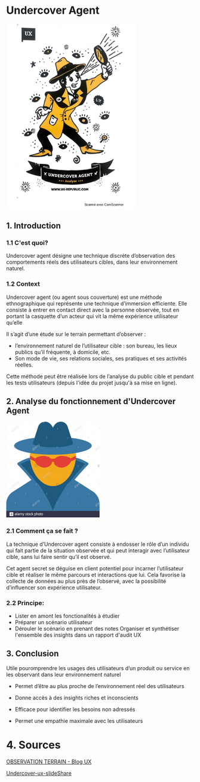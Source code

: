 # Undercover Agent


<img title="" src="images/carteUA-page-001.jpg" alt="" width="350">

## 1. Introduction
### 1.1 C'est quoi?
Undercover agent désigne une technique discrète d’observation des comportements réels des utilisateurs cibles, dans leur environnement naturel.
### 1.2 Context
Undercover agent (ou agent sous couverture) est une méthode ethnographique qui représente une technique d’immersion efficiente. Elle consiste à entrer en contact direct avec la personne observée, tout en portant la casquette d’un acteur qui vit la même expérience utilisateur qu’elle

 

Il s’agit d’une étude sur le terrain permettant d’observer :

* l’environnement naturel de l’utilisateur cible : son bureau, les lieux publics qu’il fréquente, à domicile, etc.
* Son mode de vie, ses relations sociales, ses pratiques et ses activités réelles.

Cette méthode peut être réalisée lors de l’analyse du public cible et pendant les tests utilisateurs (depuis l'idée du projet jusqu'à sa mise en ligne).

## 2. Analyse du fonctionnement d'Undercover Agent  
<img title="" src="images/UndercoverAgent.jpg" alt="" width="250">

### 2.1 Comment ça se fait ?
La technique d’Undercover agent consiste à endosser le rôle d’un individu qui fait partie de la situation observée et qui peut interagir avec l’utilisateur cible, sans lui faire sentir qu’il est observé. 

Cet agent secret se déguise en client potentiel pour incarner l’utilisateur cible et réaliser le même parcours et interactions que lui. Cela favorise la collecte de données au plus près de l’observé, avec la possibilité d’influencer son expérience utilisateur.



### 2.2 Principe: 
* Lister en amont les fonctionalités à étudier 
* Préparer un scénario utilisateur 
* Dérouler le scénario en prenant des notes
Organiser et synthétiser l'ensemble des insights dans un rapport d'audit UX

## 3. Conclusion

Utile pouromprendre les usages des utilisateurs d’un produit ou service en les observant dans leur environnement naturel

* Permet d’être au plus proche de l’environnement réel des utilisateurs

* Donne accès à des insights riches et inconscients

* Efficace pour identifier les besoins non adressés

* Permet une empathie maximale avec les utilisateurs

# 4. Sources 
[OBSERVATION TERRAIN - Blog UX](https://www.ux-republic.com/nos-offres/ux-research/offre-observations-terrain/)

[Undercover-ux-slideShare](https://fr.slideshare.net/benpeck/undercover-ux)






